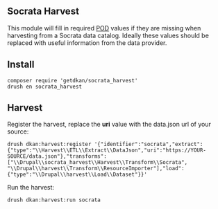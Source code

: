 ## Socrata Harvest

This module will fill in required [POD](https://project-open-data.cio.gov/v1.1/schema/) values if they are missing when harvesting from a Socrata data catalog. Ideally these values should be replaced with useful information from the data provider.

## Install

```
composer require 'getdkan/socrata_harvest'
drush en socrata_harvest
```

## Harvest

Register the harvest, replace the **uri** value with the data.json url of your source:
```
drush dkan:harvest:register '{"identifier":"socrata","extract":{"type":"\\Harvest\\ETL\\Extract\\DataJson","uri":"https://YOUR-SOURCE/data.json"},"transforms":["\\Drupal\\socrata_harvest\\Harvest\\Transform\\Socrata", "\\Drupal\\harvest\\Transform\\ResourceImporter"],"load":{"type":"\\Drupal\\harvest\\Load\\Dataset"}}'
```

Run the harvest:
```
drush dkan:harvest:run socrata
```
